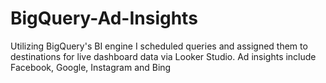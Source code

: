 # BigQuery-Ad-Insights
Utilizing BigQuery's BI engine I scheduled queries and assigned them to destinations for live dashboard data via Looker Studio. Ad insights include Facebook, Google, Instagram and Bing
